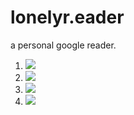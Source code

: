 lonelyr.eader
============
 a personal google reader.

1. <img src='https://raw.github.com/dongyuwei/lonelyreader/master/public/images/screenshots/all.png' >
2. <img src='https://raw.github.com/dongyuwei/lonelyreader/master/public/images/screenshots/ruby.png' >
3. <img src='https://raw.github.com/dongyuwei/lonelyreader/master/public/images/screenshots/list.png' >
4. <img src='https://raw.github.com/dongyuwei/lonelyreader/master/public/images/screenshots/item.png' >
